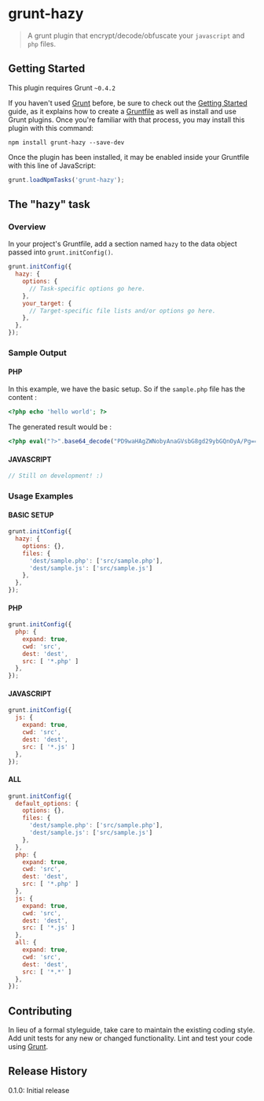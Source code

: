 # grunt-hazy

> A grunt plugin that encrypt/decode/obfuscate your `javascript` and `php` files.




## Getting Started
This plugin requires Grunt `~0.4.2`

If you haven't used [Grunt](http://gruntjs.com/) before, be sure to check out the [Getting Started](http://gruntjs.com/getting-started) guide, as it explains how to create a [Gruntfile](http://gruntjs.com/sample-gruntfile) as well as install and use Grunt plugins. Once you're familiar with that process, you may install this plugin with this command:

```shell
npm install grunt-hazy --save-dev
```

Once the plugin has been installed, it may be enabled inside your Gruntfile with this line of JavaScript:

```js
grunt.loadNpmTasks('grunt-hazy');
```

## The "hazy" task

### Overview
In your project's Gruntfile, add a section named `hazy` to the data object passed into `grunt.initConfig()`.

```js
grunt.initConfig({
  hazy: {
    options: {
      // Task-specific options go here.
    },
    your_target: {
      // Target-specific file lists and/or options go here.
    },
  },
});
```

<!--### Options

#### options.separator
Type: `String`
Default value: `',  '`

A string value that is used to do something with whatever.

#### options.punctuation
Type: `String`
Default value: `'.'`

A string value that is used to do something else with whatever else.-->

### Sample Output
#### PHP

In this example, we have the basic setup. So if the `sample.php` file has the content : 

```php
<?php echo 'hello world'; ?>
```

The generated result would be :

```php
<?php eval("?>".base64_decode("PD9waHAgZWNobyAnaGVsbG8gd29ybGQnOyA/Pg==")."<?"); ?>
```
#### JAVASCRIPT
```js
// Still on development! :)
```


### Usage Examples
#### BASIC SETUP

```js
grunt.initConfig({
  hazy: {
    options: {},
    files: {
      'dest/sample.php': ['src/sample.php'],
      'dest/sample.js': ['src/sample.js']
    },
  },
});
```

#### PHP

```js
grunt.initConfig({
  php: {
	expand: true,
    cwd: 'src',
    dest: 'dest',
    src: [ '*.php' ] 	    
  },
});
```
#### JAVASCRIPT

```js
grunt.initConfig({
  js: {
	expand: true,
    cwd: 'src',
    dest: 'dest',
    src: [ '*.js' ] 	    
  },
});
```
#### ALL

```js
grunt.initConfig({
  default_options: {
    options: {},
    files: {
      'dest/sample.php': ['src/sample.php'],
      'dest/sample.js': ['src/sample.js']
    },
  },
  php: {
	expand: true,
    cwd: 'src',
    dest: 'dest',
    src: [ '*.php' ] 	    
  },
  js: {
	expand: true,
    cwd: 'src',
    dest: 'dest',
    src: [ '*.js' ] 	    
  },  
  all: {
	expand: true,
    cwd: 'src',
    dest: 'dest',
    src: [ '*.*' ] 	    
  },   
});
```

## Contributing
In lieu of a formal styleguide, take care to maintain the existing coding style. Add unit tests for any new or changed functionality. Lint and test your code using [Grunt](http://gruntjs.com/).

## Release History
0.1.0: Initial release
